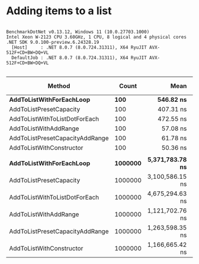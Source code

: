 # Adding items to a list



```

BenchmarkDotNet v0.13.12, Windows 11 (10.0.27703.1000)
Intel Xeon W-2123 CPU 3.60GHz, 1 CPU, 8 logical and 4 physical cores
.NET SDK 9.0.100-preview.6.24328.19
  [Host]     : .NET 8.0.7 (8.0.724.31311), X64 RyuJIT AVX-512F+CD+BW+DQ+VL
  DefaultJob : .NET 8.0.7 (8.0.724.31311), X64 RyuJIT AVX-512F+CD+BW+DQ+VL


```
| Method                          | Count   | Mean            | Error         | StdDev         | Median          | Ratio | RatioSD | Gen0      | Gen1     | Gen2     | Allocated  | Alloc Ratio |
|-------------------------------- |-------- |----------------:|--------------:|---------------:|----------------:|------:|--------:|----------:|---------:|---------:|-----------:|------------:|
| **AddToListWithForEachLoop**        | **100**     |       **546.82 ns** |     **15.829 ns** |      **44.647 ns** |       **535.86 ns** | **10.72** |    **1.03** |    **0.2832** |        **-** |        **-** |     **1224 B** |        **2.68** |
| AddToListPresetCapacity         | 100     |       407.31 ns |     13.248 ns |      39.063 ns |       394.99 ns |  8.33 |    0.87 |    0.1149 |        - |        - |      496 B |        1.09 |
| AddToListWithToListDotForEach   | 100     |       472.55 ns |      7.960 ns |       7.056 ns |       471.70 ns |  9.47 |    0.55 |    0.4005 |        - |        - |     1728 B |        3.79 |
| AddToListWithAddRange           | 100     |        57.08 ns |      1.176 ns |       1.865 ns |        56.86 ns |  1.12 |    0.06 |    0.1057 |        - |        - |      456 B |        1.00 |
| AddToListPresetCapacityAddRange | 100     |        61.78 ns |      2.557 ns |       7.213 ns |        59.28 ns |  1.23 |    0.15 |    0.1057 |        - |        - |      456 B |        1.00 |
| AddToListWithConstructor        | 100     |        50.36 ns |      1.006 ns |       2.467 ns |        50.09 ns |  1.00 |    0.00 |    0.1057 |        - |        - |      456 B |        1.00 |
|                                 |         |                 |               |                |                 |       |         |           |          |          |            |             |
| **AddToListWithForEachLoop**        | **1000000** | **5,371,783.78 ns** | **91,542.159 ns** | **145,195.566 ns** | **5,328,656.25 ns** |  **5.19** |    **0.36** |  **523.4375** | **500.0000** | **492.1875** |  **8389274 B** |        **2.10** |
| AddToListPresetCapacity         | 1000000 | 3,100,586.15 ns | 59,028.354 ns |  70,269.056 ns | 3,110,784.57 ns |  3.03 |    0.22 |  324.2188 | 324.2188 | 324.2188 |  4001950 B |        1.00 |
| AddToListWithToListDotForEach   | 1000000 | 4,675,294.63 ns | 91,712.297 ns | 176,698.461 ns | 4,636,741.41 ns |  4.20 |    0.63 | 1015.6250 | 984.3750 | 984.3750 | 12389537 B |        3.10 |
| AddToListWithAddRange           | 1000000 | 1,121,702.76 ns | 49,732.723 ns | 146,638.056 ns | 1,077,549.71 ns |  0.97 |    0.10 |  330.0781 | 330.0781 | 330.0781 |  4000163 B |        1.00 |
| AddToListPresetCapacityAddRange | 1000000 | 1,263,598.35 ns | 61,436.573 ns | 181,147.122 ns | 1,294,988.18 ns |  1.10 |    0.22 |  314.4531 | 314.4531 | 314.4531 |  4000155 B |        1.00 |
| AddToListWithConstructor        | 1000000 | 1,166,665.42 ns | 47,424.777 ns | 139,833.024 ns | 1,164,812.50 ns |  1.00 |    0.00 |  326.1719 | 326.1719 | 326.1719 |  4000159 B |        1.00 |

